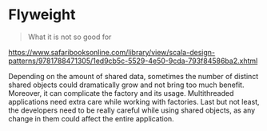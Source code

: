 # Flyweight

> What it is not so good for

https://www.safaribooksonline.com/library/view/scala-design-patterns/9781788471305/1ed9cb5c-5529-4e50-9cda-793f84586ba2.xhtml

Depending on the amount of shared data, sometimes the number of distinct shared objects could dramatically grow and not bring too much benefit. 
Moreover, it can complicate the factory and its usage. Multithreaded applications need extra care while working with factories. 
Last but not least, the developers need to be really careful while using shared objects, as any change in them could affect the entire application.
